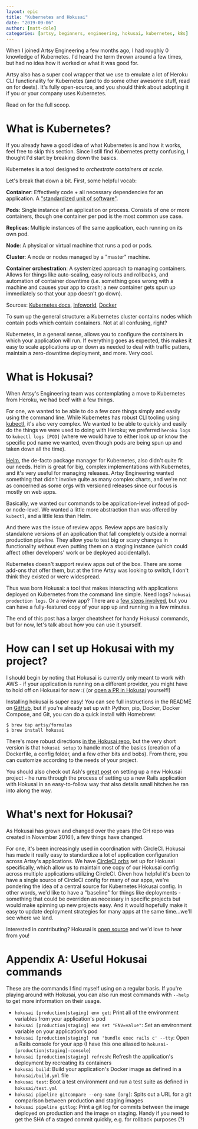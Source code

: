 ```yaml
---
layout: epic
title: "Kubernetes and Hokusai"
date: "2019-09-06"
author: [matt-dole]
categories: [artsy, beginners, engineering, hokusai, kubernetes, k8s]
---
```


When I joined Artsy Engineering a few months ago, I had roughly 0 knowledge of Kubernetes. I'd heard the term
thrown around a few times, but had no idea how it worked or what it was good for.

Artsy also has a super cool wrapper that we use to emulate a lot of Heroku CLI functionality for Kubernetes (and to
do some other awesome stuff, read on for deets). It's fully open-source, and you should think about adopting it if
you or your company uses Kubernetes.

Read on for the full scoop.

<!-- more -->

# What is Kubernetes?

If you already have a good idea of what Kubernetes is and how it works, feel free to skip this section. Since I
still find Kubernetes pretty confusing, I thought I'd start by breaking down the basics.

Kubernetes is a tool designed to _orchestrate containers at scale._

Let's break that down a bit. First, some helpful vocab:

**Container**: Effectively code + all necessary dependencies for an application. A
["standardized unit of software"](https://www.docker.com/resources/what-container).

**Pods**: Single instance of an application or process. Consists of one or more containers, though one container
per pod is the most common use case.

**Replicas**: Multiple instances of the same application, each running on its own pod.

**Node**: A physical or virtual machine that runs a pod or pods.

**Cluster**: A node or nodes managed by a "master" machine.

**Container orchestration**: A systemized approach to managing containers. Allows for things like auto-scaling,
easy rollouts and rollbacks, and automation of container downtime (i.e. something goes wrong with a machine and
causes your app to crash; a new container gets spun up immediately so that your app doesn't go down).

Sources: [Kubernetes docs](https://kubernetes.io/docs/concepts/overview/what-is-kubernetes/),
[Infoworld](https://www.infoworld.com/article/3268073/what-is-kubernetes-your-next-application-platform.html),
[Docker](https://www.docker.com/resources/what-container)

To sum up the general structure: a Kubernetes cluster contains nodes which contain pods which contain containers.
Not at all confusing, right?

Kubernetes, in a general sense, allows you to configure the containers in which your application will run. If
everything goes as expected, this makes it easy to scale applications up or down as needed to deal with traffic
patters, maintain a zero-downtime deployment, and more. Very cool.

# What is Hokusai?

When Artsy's Engineering team was contemplating a move to Kubernetes from Heroku, we had beef with a few things.

For one, we wanted to be able to do a few core things simply and easily using the command line. While Kubernetes
has robust CLI tooling using [kubectl](https://kubernetes.io/docs/reference/kubectl/overview/), it's also very
complex. We wanted to be able to quickly and easily do the things we were used to doing with Heroku; we preferred
`heroku logs` to `kubectl logs [POD]` (where we would have to either look up or know the specific pod name we
wanted, even though pods are being spun up and taken down all the time).

[Helm](https://helm.sh), the de-facto package manager for Kubernetes, also didn't quite fit our needs. Helm is
great for big, complex implementations with Kubernetes, and it's very useful for managing releases. Artsy
Engineering wanted something that didn't involve quite as many complex charts, and we're not as concerned as some
orgs with versioned releases since our focus is mostly on web apps.

Basically, we wanted our commands to be application-level instead of pod- or node-level. We wanted a little more
abstraction than was offered by `kubectl`, and a little less than Helm.

And there was the issue of review apps. Review apps are basically standalone versions of an application that fall
completely outside a normal production pipeline. They allow you to test big or scary changes in functionality
without even putting them on a staging instance (which could affect other developers' work or be deployed
accidentally).

Kubernetes doesn't support review apps out of the box. There are some add-ons that offer them, but at the time
Artsy was looking to switch, I don't think they existed or were widespread.

Thus was born Hokusai: a tool that makes interacting with applications deployed on Kubernetes from the command line
simple. Need logs? `hokusai production logs`. Or a review app? There are a
[few steps involved](https://github.com/artsy/hokusai/blob/master/docs/Review_Apps.md), but you can have a
fully-featured copy of your app up and running in a few minutes.

The end of this post has a larger cheatsheet for handy Hokusai commands, but for now, let's talk about how you can
use it yourself.

# How can I set up Hokusai with my project?

I should begin by noting that Hokusai is currently only meant to work with AWS - if your application is running on
a different provider, you might have to hold off on Hokusai for now :( (or
[open a PR in Hokusai](https://github.com/artsy/hokusai) yourself!)

Installing hokusai is super easy! You can see full instructions in the README on
[GitHub](https://github.com/artsy/hokusai), but if you're already set up with Python, pip, Docker, Docker Compose,
and Git, you can do a quick install with Homebrew:

```
$ brew tap artsy/formulas
$ brew install hokusai
```

There's more robust directions
[in the Hokusai repo](https://github.com/artsy/hokusai/blob/master/docs/Getting_Started.md), but the very short
version is that `hokusai setup` to handle most of the basics (creation of a Dockerfile, a config folder, and a few
other bits and bobs). From there, you can customize according to the needs of your project.

You should also check out Ash's [great post](https://artsy.github.io/blog/2018/01/24/kubernetes-and-hokusai/) on
setting up a new Hokusai project - he runs through the process of setting up a new Rails application with Hokusai
in an easy-to-follow way that also details small hitches he ran into along the way.

# What's next for Hokusai?

As Hokusai has grown and changed over the years (the GH repo was created in November 2016!), a few things have
changed.

For one, it's been increasingly used in coordination with CircleCI. Hokusai has made it really easy to standardize
a lot of application configuration across Artsy's applications. We have
[CircleCI orbs](https://github.com/artsy/orbs/blob/master/src/hokusai) set up for Hokusai specifically, which allow
us to maintain one copy of our Hokusai config across multiple applications utilizing CircleCI. Given how helpful
it's been to have a single source of CircleCI config for many of our apps, we're pondering the idea of a central
source for Kubernetes Hokusai config. In other words, we'd like to have a "baseline" for things like deployments -
something that could be overriden as necessary in specific projects but would make spinning up new projects easy.
And it would hopefully make it easy to update deployment strategies for many apps at the same time...we'll see
where we land.

Interested in contributing? Hokusai is
[open source](https://artsy.github.io/blog/2019/04/29/how-did-artsy-become-oss-by-default/) and we'd love to hear
from you!

# Appendix A: Useful Hokusai commands

These are the commands I find myself using on a regular basis. If you're playing around with Hokusai, you can also
run most commands with `--help` to get more information on their usage.

- `hokusai [production|staging] env get`: Print all of the environment variables from your application's pod
- `hokusai [production|staging] env set "ENV=value"`: Set an environment variable on your application's pod
- `hokusai [production|staging] run 'bundle exec rails c' --tty`: Open a Rails console for your app (I have this
  one aliased to `hokusai-[production|staging]-console`)
- `hokusai [production|staging] refresh`: Refresh the application's deployment by recreating its containers
- `hokusai build`: Build your application's Docker image as defined in a `hokusai/build.yml` file
- `hokusai test`: Boot a test environment and run a test suite as defined in `hokusai/test.yml`
- `hokusai pipeline gitcompare --org-name [org]`: Spits out a URL for a git comparison between production and
  staging images
- `hokusai pipeline gitlog`: Print a git log for commits between the image deployed on production and the image on
  staging. Handy if you need to get the SHA of a staged commit quickly, e.g. for rollback purposes (?)

